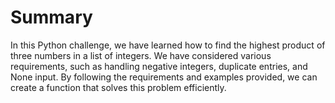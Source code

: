 # Summary

In this Python challenge, we have learned how to find the highest product of three numbers in a list of integers. We have considered various requirements, such as handling negative integers, duplicate entries, and None input. By following the requirements and examples provided, we can create a function that solves this problem efficiently.
